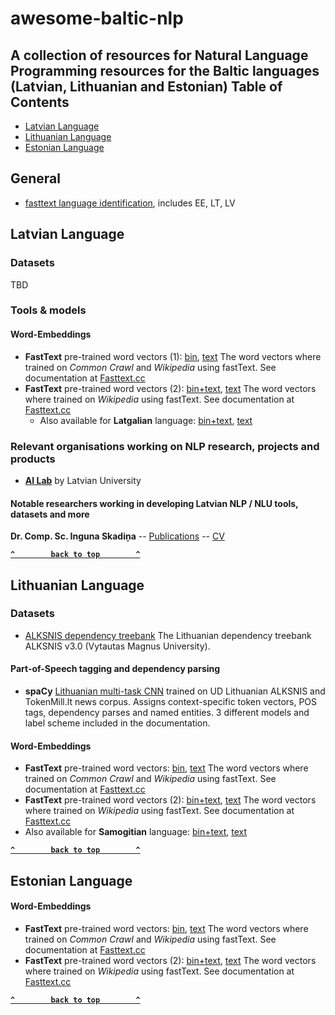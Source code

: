 # awesome-baltic-nlp
A collection of resources for Natural Language Programming resources for the Baltic languages (Latvian, Lithuanian and Estonian)
Table of Contents
-----------------

-   [Latvian Language](#Latvian-Language)
-   [Lithuanian Language](#Lithuanian-Language)
-   [Estonian Language](#Estonian-Language)

## General
- [fasttext language identification](https://fasttext.cc/docs/en/language-identification.html), includes EE, LT, LV


## Latvian Language

### Datasets

TBD

### Tools & models

#### Word-Embeddings
 - **FastText** pre-trained word vectors (1): [bin](https://dl.fbaipublicfiles.com/fasttext/vectors-crawl/cc.lv.300.bin.gz), [text](https://dl.fbaipublicfiles.com/fasttext/vectors-crawl/cc.lv.300.vec.gz) The word vectors where trained on *Common Crawl* and *Wikipedia* using fastText. See documentation at [Fasttext.cc](https://fasttext.cc/docs/en/crawl-vectors.html)
 - **FastText** pre-trained word vectors (2): [bin+text](https://dl.fbaipublicfiles.com/fasttext/vectors-wiki/wiki.lv.zip), [text](https://dl.fbaipublicfiles.com/fasttext/vectors-wiki/wiki.lv.vec) The word vectors where trained on *Wikipedia* using fastText. See documentation at [Fasttext.cc](https://fasttext.cc/docs/en/pretrained-vectors.html)
   - Also available for **Latgalian** language: [bin+text](https://dl.fbaipublicfiles.com/fasttext/vectors-wiki/wiki.ltg.zip), [text](https://dl.fbaipublicfiles.com/fasttext/vectors-wiki/wiki.ltg.vec)


### Relevant organisations working on NLP research, projects and products

- [**AI Lab**](ailab.lv) by Latvian University

#### Notable researchers working in developing Latvian NLP / NLU tools, datasets and more

**Dr. Comp. Sc. Inguna Skadiņa**  -- [Publications](https://dblp.org/pid/36/8155.html) -- [CV](http://ailab.mii.lu.lv/users/inguna/)



**[`^        back to top        ^`](#)**


## Lithuanian Language

### Datasets

- [ALKSNIS dependency treebank](https://github.com/UniversalDependencies/UD_Lithuanian-ALKSNIS) The Lithuanian dependency treebank ALKSNIS v3.0 (Vytautas Magnus University).



#### Part-of-Speech tagging and dependency parsing
- **spaCy** [Lithuanian multi-task CNN](https://spacy.io/models/lt) trained on UD Lithuanian ALKSNIS and TokenMill.lt news corpus. Assigns context-specific token vectors, POS tags, dependency parses and named entities. 3 different models and label scheme included in the documentation. 

#### Word-Embeddings
 - **FastText** pre-trained word vectors: [bin](https://dl.fbaipublicfiles.com/fasttext/vectors-crawl/cc.lt.300.bin.gz), [text](https://dl.fbaipublicfiles.com/fasttext/vectors-crawl/cc.lt.300.vec.gz) The word vectors where trained on *Common Crawl* and *Wikipedia* using fastText. See documentation at [Fasttext.cc](https://fasttext.cc/docs/en/crawl-vectors.html)
 - **FastText** pre-trained word vectors (2): [bin+text](https://dl.fbaipublicfiles.com/fasttext/vectors-wiki/wiki.lt.zip), [text](https://dl.fbaipublicfiles.com/fasttext/vectors-wiki/wiki.lt.vec) The word vectors where trained on *Wikipedia* using fastText. See documentation at [Fasttext.cc](https://fasttext.cc/docs/en/pretrained-vectors.html)
  - Also available for **Samogitian** language: [bin+text](https://dl.fbaipublicfiles.com/fasttext/vectors-wiki/wiki.bat_smg.zip), [text](https://dl.fbaipublicfiles.com/fasttext/vectors-wiki/wiki.bat_smg.vec)


**[`^        back to top        ^`](#)**


## Estonian Language

#### Word-Embeddings
- **FastText** pre-trained word vectors: [bin](https://dl.fbaipublicfiles.com/fasttext/vectors-crawl/cc.et.300.bin.gz), [text](https://dl.fbaipublicfiles.com/fasttext/vectors-crawl/cc.et.300.vec.gz) The word vectors where trained on *Common Crawl* and *Wikipedia* using fastText. See documentation at [Fasttext.cc](https://fasttext.cc/docs/en/crawl-vectors.html)
- **FastText** pre-trained word vectors (2): [bin+text](https://dl.fbaipublicfiles.com/fasttext/vectors-wiki/wiki.et.zip), [text](https://dl.fbaipublicfiles.com/fasttext/vectors-wiki/wiki.et.vec) The word vectors where trained on *Wikipedia* using fastText. See documentation at [Fasttext.cc](https://fasttext.cc/docs/en/pretrained-vectors.html)

**[`^        back to top        ^`](#)**
